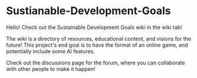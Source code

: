 # Sustianable-Development-Goals
Hello! Check out the Sustainable Development Goals wiki in the wiki tab! 

The wiki is a directory of resources, educational content, and visions for the future! This project's end goal is to have the format of an online game, and potentially include some AI features.

Check out the discussions page for the forum, where you can collaborate with other people to make it happen!
